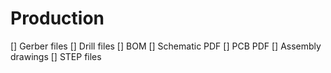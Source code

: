 # Production

[] Gerber files
[] Drill files
[] BOM
[] Schematic PDF
[] PCB PDF
[] Assembly drawings 
[] STEP files

